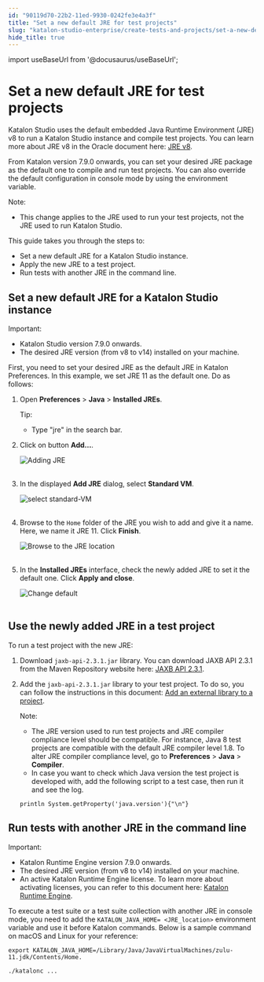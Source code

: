 ```yaml
---
id: "90119d70-22b2-11ed-9930-0242fe3e4a3f"
title: "Set a new default JRE for test projects"
slug: "katalon-studio-enterprise/create-tests-and-projects/set-a-new-default-jre-for-test-projects"
hide_title: true
---
```

import useBaseUrl from '@docusaurus/useBaseUrl';


# <a id="id" class="anchor_top_offset"/><a id="ariaid-title1" class="anchor_top_offset"/>Set a new default JRE for test projects

<p xmlns="http://www.w3.org/1999/xhtml" className="p">Katalon Studio uses the default embedded Java Runtime   Environment (JRE) v8 to run a Katalon Studio instance and compile   test projects. You can learn more about JRE v8 in the Oracle   document here: <a className="xref j-external-link" href="https://www.oracle.com/java/technologies/javase/jre8-readme.html" target="_blank">JRE     v8</a>.</p> 
<p xmlns="http://www.w3.org/1999/xhtml" className="p">From Katalon version 7.9.0 onwards, you can set your desired JRE   package as the default one to compile and run test projects. You   can also override the default configuration in console mode by   using the environment variable.</p> 
<div xmlns="http://www.w3.org/1999/xhtml" className="note note note_note"><span className="note__title">Note:</span> 
  <p className="p">
  </p><ul className="ul"><li className="li">This change applies to the JRE used to run your test projects,
      not the JRE used to run Katalon Studio.</li></ul>
</div>
<div xmlns="http://www.w3.org/1999/xhtml" className="p">This guide takes you through the steps to: <ul className="ul"><li className="li">Set a new default JRE for a Katalon Studio instance.</li><li className="li">Apply the new JRE to a test project.</li><li className="li">Run tests with another JRE in the command line.</li></ul></div>

## <a id="id_1" class="anchor_top_offset"/>Set a new default JRE for a Katalon Studio instance

<div xmlns="http://www.w3.org/1999/xhtml" className="note important note_important"><span className="note__title">Important:</span> 
  <p className="p">
  </p><ul className="ul"><li className="li">Katalon Studio version 7.9.0 onwards.</li><li className="li">The desired JRE version (from v8 to v14) installed on your
      machine.</li></ul>
</div>
<p xmlns="http://www.w3.org/1999/xhtml" className="p">First, you need to set your desired JRE as the default JRE in   Katalon Preferences. In this example, we set JRE 11 as the default   one. Do as follows:</p> 
<ol xmlns="http://www.w3.org/1999/xhtml" className="ol"><li className="li">     <p className="p">Open <strong className="ph b">Preferences</strong> &gt; <strong className="ph b">Java</strong>       &gt; <strong className="ph b">Installed JREs</strong>.</p>     <div className="note tip note_tip"><span className="note__title">Tip:</span>        <p className="p" /><div className="p"><ul className="ul"><li className="li"><p className="p">Type "jre" in the search bar.</p></li></ul></div>     </div>   </li><li className="li">     <p className="p">Click on button <strong className="ph b">Add...</strong>.</p>     <p className="p">       <img className="image" src={useBaseUrl("https://github.com/katalon-studio/docs-images/raw/master/katalon-studio/how-to-guides/change-jre/add-jre.png")} alt="Adding JRE" /><br /><br />     </p>   </li><li className="li">     <p className="p">In the displayed <strong className="ph b">Add JRE</strong> dialog, select       <strong className="ph b">Standard VM</strong>.</p>     <p className="p">       <img className="image" src={useBaseUrl("https://github.com/katalon-studio/docs-images/raw/master/katalon-studio/how-to-guides/change-jre/standard-vm.png")} alt="select standard-VM" /><br /><br />     </p>   </li><li className="li">     <p className="p">Browse to the <code className="ph codeph">Home</code> folder of the JRE you wish to       add and give it a name. Here, we name it JRE 11. Click       <strong className="ph b">Finish</strong>.</p>     <p className="p">       <img className="image" src={useBaseUrl("https://github.com/katalon-studio/docs-images/raw/master/katalon-studio/how-to-guides/change-jre/browse-jre.png")} alt="Browse to the JRE location" /><br /><br />     </p>   </li><li className="li">     <p className="p">In the <strong className="ph b">Installed JREs</strong> interface, check the       newly added JRE to set it the default one. Click <strong className="ph b">Apply and         close</strong>.</p>     <p className="p">       <img className="image" src={useBaseUrl("https://github.com/katalon-studio/docs-images/raw/master/katalon-studio/how-to-guides/change-jre/default.png")} alt="Change default" /><br /><br />     </p>   </li></ol> 

## <a id="id_2" class="anchor_top_offset"/>Use the newly added JRE in a test project

<p xmlns="http://www.w3.org/1999/xhtml" className="p">To run a test project with the new JRE:</p> 
<ol xmlns="http://www.w3.org/1999/xhtml" className="ol"><li className="li">     <p className="p">Download <code className="ph codeph">jaxb-api-2.3.1.jar</code> library. You can       download JAXB API 2.3.1 from the Maven Repository website here: <a className="xref j-external-link" href="https://mvnrepository.com/artifact/javax.xml.bind/jaxb-api/2.3.1" target="_blank">JAXB         API 2.3.1</a>.</p>   </li><li className="li">     <p className="p">Add the <code className="ph codeph">jaxb-api-2.3.1.jar</code> library to your test       project. To do so, you can follow the instructions in this       document: <a className="xref" href="/docs/katalon-studio-enterprise/create-tests-and-projects/manage-projects/libraries-management#concept-7517">Add         an external library to a project</a>.</p>     <div className="note note note_note"><span className="note__title">Note:</span>        <p className="p">       </p><ul className="ul"><li className="li">The JRE version used to run test projects and JRE compiler           compliance level should be compatible. For instance, Java 8 test           projects are compatible with the default JRE compiler level 1.8. To           alter JRE compiler compliance level, go to           <strong className="ph b">Preferences</strong> &gt; <strong className="ph b">Java</strong> &gt;           <strong className="ph b">Compiler</strong>.</li><li className="li">In case you want to check which Java version the test project           is developed with, add the following script to a test case, then           run it and see the log.</li></ul>       <pre className="pre codeblock"><code>println System.getProperty('java.version'){"\n"}</code></pre>     </div>   </li></ol> 

## <a id="concept-4541" class="anchor_top_offset"/>Run tests with another JRE in the command line

<div xmlns="http://www.w3.org/1999/xhtml" className="p"><div className="note important note_important"><span className="note__title">Important:</span> <ul className="ul"><li className="li">Katalon Runtime Engine version 7.9.0 onwards.</li><li className="li">The desired JRE version (from v8 to v14) installed on your machine.</li><li className="li">An active Katalon Runtime Engine license. To learn more about activating licenses, you can refer to this document here: <a className="xref" href="/docs/products-and-licenses/katalon-studio-enterprise-and-runtime-engine-licenses/license-overview">Katalon Runtime Engine</a>.</li></ul></div></div>
<div xmlns="http://www.w3.org/1999/xhtml" className="p">To execute a test suite or a test suite collection with another JRE in console mode, you need to add the <code className="ph codeph">KATALON_JAVA_HOME= &lt;JRE_location&gt;</code> environment variable and use it before Katalon commands. Below is a sample command on macOS and Linux for your reference:<pre className="pre codeblock"><code>export KATALON_JAVA_HOME=/Library/Java/JavaVirtualMachines/zulu-11.jdk/Contents/Home.</code></pre><pre className="pre codeblock"><code>./katalonc ...</code></pre></div>
